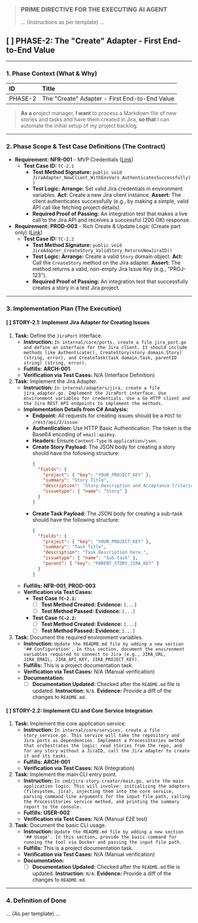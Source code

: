 
> ### **PRIME DIRECTIVE FOR THE EXECUTING AI AGENT**
>
> ... (Instructions as per template) ...

## [ ] PHASE-2: The "Create" Adapter - First End-to-End Value

---

### **1. Phase Context (What & Why)**

| ID | Title |
| :--- | :--- |
| PHASE-2 | The "Create" Adapter - First End-to-End Value |

> **As a** project manager, **I want** to process a Markdown file of new stories and tasks and have them created in Jira, **so that** I can automate the initial setup of my project backlog.

---

### **2. Phase Scope & Test Case Definitions (The Contract)**

*   **Requirement:** **NFR-001** - MVP Credentials ([Link](./REQUIREMENTS.md#NFR-001))
    *   **Test Case ID:** `TC-2.1`
        *   **Test Method Signature:** `public void JiraAdapter_NewClient_WithEnvVars_AuthenticatesSuccessfully()`
        *   **Test Logic:** **Arrange:** Set valid Jira credentials in environment variables. **Act:** Create a new Jira client instance. **Assert:** The client authenticates successfully (e.g., by making a simple, valid API call like fetching project details).
        *   **Required Proof of Passing:** An integration test that makes a live call to the Jira API and receives a successful (200 OK) response.
*   **Requirement:** **PROD-003** - Rich Create & Update Logic (Create part only) ([Link](./REQUIREMENTS.md#PROD-003))
    *   **Test Case ID:** `TC-2.2`
        *   **Test Method Signature:** `public void JiraAdapter_CreateStory_ValidStory_ReturnsNewJiraID()`
        *   **Test Logic:** **Arrange:** Create a valid `Story` domain object. **Act:** Call the `CreateStory` method on the Jira adapter. **Assert:** The method returns a valid, non-empty Jira Issue Key (e.g., "PROJ-123").
        *   **Required Proof of Passing:** An integration test that successfully creates a story in a test Jira project.

---

### **3. Implementation Plan (The Execution)**

#### [ ] STORY-2.1: Implement Jira Adapter for Creating Issues

1.  **Task:** Define the `JiraPort` interface.
    *   **Instruction:** `In internal/core/ports, create a file jira_port.go and define an interface for the Jira client. It should include methods like Authenticate(), CreateStory(story domain.Story) (string, error), and CreateTask(task domain.Task, parentID string) (string, error).`
    *   **Fulfills:** **ARCH-001**
    *   **Verification via Test Cases:** N/A (Interface Definition)
2.  **Task:** Implement the Jira Adapter.
    *   **Instruction:** `In internal/adapters/jira, create a file jira_adapter.go. Implement the JiraPort interface. Use environment variables for credentials. Use a Go HTTP client and the Jira REST API endpoints to implement the methods.`
    *   **Implementation Details from C# Analysis:**
        *   **Endpoint:** All requests for creating issues should be a `POST` to `/rest/api/2/issue`.
        *   **Authentication:** Use HTTP Basic Authentication. The token is the Base64 encoding of `email:apiKey`.
        *   **Headers:** Ensure `Content-Type` is `application/json`.
        *   **Create Story Payload:** The JSON body for creating a story should have the following structure:
            ```json
            {
              "fields": {
                "project": { "key": "YOUR_PROJECT_KEY" },
                "summary": "Story Title",
                "description": "Story Description and Acceptance Criteria here.",
                "issuetype": { "name": "Story" }
              }
            }
            ```
        *   **Create Task Payload:** The JSON body for creating a sub-task should have the following structure:
            ```json
            {
              "fields": {
                "project": { "key": "YOUR_PROJECT_KEY" },
                "summary": "Task Title",
                "description": "Task Description here.",
                "issuetype": { "name": "Sub-task" },
                "parent": { "key": "PARENT_STORY_JIRA_KEY" }
              }
            }
            ```
    *   **Fulfills:** **NFR-001**, **PROD-003**
    *   **Verification via Test Cases:**
        *   **Test Case `TC-2.1`:**
            *   [ ] **Test Method Created:** **Evidence:** `[...]`
            *   [ ] **Test Method Passed:** **Evidence:** `[...]`
        *   **Test Case `TC-2.2`:**
            *   [ ] **Test Method Created:** **Evidence:** `[...]`
            *   [ ] **Test Method Passed:** **Evidence:** `[...]`
3.  **Task:** Document the required environment variables.
    *   **Instruction:** `Update the README.md file by adding a new section '## Configuration'. In this section, document the environment variables required to connect to Jira (e.g., JIRA_URL, JIRA_EMAIL, JIRA_API_KEY, JIRA_PROJECT_KEY).`
    *   **Fulfills:** This is a project documentation task.
    *   **Verification via Test Cases:** N/A (Manual verification)
    *   **Documentation:**
        *   [ ] **Documentation Updated:** Checked after the `README.md` file is updated. **Instruction:** `N/A`. **Evidence:** Provide a diff of the changes to `README.md`.

#### [ ] STORY-2.2: Implement CLI and Core Service Integration

1.  **Task:** Implement the core application service.
    *   **Instruction:** `In internal/core/services, create a file story_service.go. This service will take the repository and Jira ports as dependencies. Implement a ProcessStories method that orchestrates the logic: read stories from the repo, and for any story without a JiraID, call the Jira adapter to create it and its tasks.`
    *   **Fulfills:** **ARCH-001**
    *   **Verification via Test Cases:** N/A (Integration)
2.  **Task:** Implement the main CLI entry point.
    *   **Instruction:** `In cmd/jira-story-creator/main.go, write the main application logic. This will involve: initializing the adapters (filesystem, jira), injecting them into the core service, parsing command-line arguments for the input file path, calling the ProcessStories service method, and printing the summary report to the console.`
    *   **Fulfills:** **USER-002**
    *   **Verification via Test Cases:** N/A (Manual E2E test)
3.  **Task:** Document the basic CLI usage.
    *   **Instruction:** `Update the README.md file by adding a new section '## Usage'. In this section, provide the basic command for running the tool via Docker and passing the input file path.`
    *   **Fulfills:** This is a project documentation task.
    *   **Verification via Test Cases:** N/A (Manual verification)
    *   **Documentation:**
        *   [ ] **Documentation Updated:** Checked after the `README.md` file is updated. **Instruction:** `N/A`. **Evidence:** Provide a diff of the changes to `README.md`.

---

### **4. Definition of Done**

... (As per template) ...

